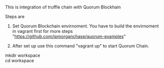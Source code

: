 This is integration of truffle chain with Quorum Blockhain <br/>

Steps are <br/>

1. Set Quorum Blockchain envirnoment. You have to build the envirnoment in vagrant first for more steps "https://github.com/jpmorganchase/quorum-examples"

2. After set up use this command "vagrant up" to start Quorum Chain. 


mkdir workspace <br/>
cd workspace   
